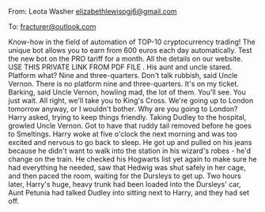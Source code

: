 From: Leota Washer <elizabethlewisogj6@gmail.com>

To: fracturer@outlook.com

Know-how in the field of automation of TOP-10 cryptocurrency trading!
The unique bot allows you to earn from 600 euros each day automatically. 
Test the new bot on the PRO tariff for a month.
All the details on our website.
USE THIS PRIVATE LINK FROM PDF FILE
   . 
His aunt and uncle stared. Platform what? Nine and three-quarters. Don't talk rubbish, said Uncle Vernon. There is no platform nine and three-quarters. It's on my ticket. Barking, said Uncle Vernon, howling mad, the lot of them. You'll see. You just wait. All right, we'll take you to King's Cross. We're going up to London tomorrow anyway, or I wouldn't bother. Why are you going to London? Harry asked, trying to keep things friendly. Taking Dudley to the hospital, growled Uncle Vernon. Got to have that ruddy tail removed before he goes to Smeltings. Harry woke at five o'clock the next morning and was too excited and nervous to go back to sleep. He got up and pulled on his jeans because he didn't want to walk into the station in his wizard's robes - he'd change on the train. He checked his Hogwarts list yet again to make sure he had everything he needed, saw that Hedwig was shut safely in her cage, and then paced the room, waiting for the Dursleys to get up. Two hours later, Harry's huge, heavy trunk had been loaded into the Dursleys' car, Aunt Petunia had talked Dudley into sitting next to Harry, and they had set off.
